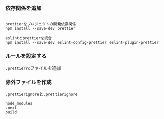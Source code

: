 ### 依存関係を追加

```

prettierをプロジェクトの開発依存関係
npm install --save-dev prettier

eslintとprettierを統合
npm install --save-dev eslint-config-prettier eslint-plugin-prettier

```

### ルールを設定する

`.prettierrc`ファイルを追加

### 除外ファイルを作成

`.prettierignore`と`.prettierignore`

```
node_modules
.next
build
```
